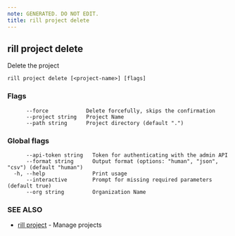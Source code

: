 ```yaml
---
note: GENERATED. DO NOT EDIT.
title: rill project delete
---
```

## rill project delete

Delete the project

```
rill project delete [<project-name>] [flags]
```

### Flags

```
      --force            Delete forcefully, skips the confirmation
      --project string   Project Name
      --path string      Project directory (default ".")
```

### Global flags

```
      --api-token string   Token for authenticating with the admin API
      --format string      Output format (options: "human", "json", "csv") (default "human")
  -h, --help               Print usage
      --interactive        Prompt for missing required parameters (default true)
      --org string         Organization Name
```

### SEE ALSO

* [rill project](project.md)	 - Manage projects

